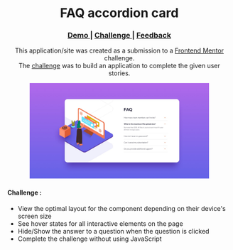 <h1 align="center">FAQ accordion card</h1>

<div align="center">
  <h3>
    <a href="#Link Demo">
      Demo
    </a>
    <span> | </span>
    <a href="https://www.frontendmentor.io/challenges/faq-accordion-card-XlyjD0Oam">
      Challenge
    </a>
    <span> | </span>
    <a href="mailto: pangestu.ncp@gmail.com">
      Feedback
    </a>
  </h3>
</div>
<p align="center">This application/site was created as a submission to a <a href="https://www.frontendmentor.io/">Frontend Mentor</a> challenge.<br/> The <a href="https://www.frontendmentor.io/challenges/faq-accordion-card-XlyjD0Oam">challenge</a> was to build an application to complete the given user stories.</p>

<div align="center" width="100%">
  <img src="design/desktop-design.jpg" width="80%">
</div>



#### Challenge :
- View the optimal layout for the component depending on their device's screen size
- See hover states for all interactive elements on the page
- Hide/Show the answer to a question when the question is clicked
- Complete the challenge without using JavaScript
